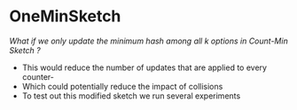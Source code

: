 # OneMinSketch
*What if we only update the minimum hash among all k options in Count-Min Sketch ?*

- This would reduce the number of updates that are applied to every counter-
- Which could potentially reduce the impact of collisions
- To test out this modified sketch we run several experiments
